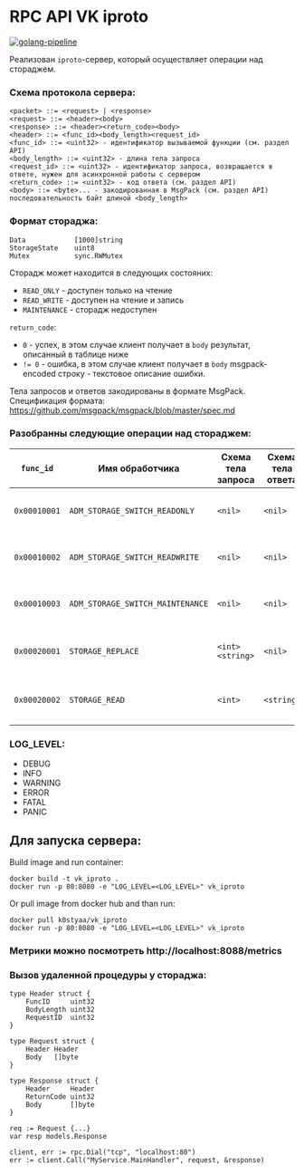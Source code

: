# RPC API VK iproto
[![golang-pipeline](https://github.com/K0STYAa/vk_iproto/actions/workflows/push.yml/badge.svg?branch=main)](https://github.com/K0STYAa/vk_iproto/actions/workflows/push.yml)

Реализован `iproto`-сервер, который осуществляет операции над стораджем.

### Схема протокола сервера:
```
<packet> ::= <request> | <response>
<request> ::= <header><body>
<response> ::= <header><return_code><body>
<header> ::= <func_id><body_length><request_id>
<func_id> ::= <uint32> - идентификатор вызываемой функции (см. раздел API)
<body_length> ::= <uint32> - длина тела запроса
<request_id> ::= <uint32> - идентификатор запроса, возвращается в ответе, нужен для асинхронной работы с сервером
<return_code> ::= <uint32> - код ответа (см. раздел API)
<body> ::= <byte>... - закодированная в MsgPack (см. раздел API) последовательность байт длиной <body_length>
```

### Формат стораджа:
```
Data            [1000]string
StorageState    uint8
Mutex           sync.RWMutex
```
Сторадж может находится в следующих состояних:
- `READ_ONLY` - доступен только на чтение
- `READ_WRITE` - доступен на чтение и запись
- `MAINTENANCE` - сторадж недоступен

`return_code`:
- `0` - успех, в этом случае клиент получает в `body` результат, описанный в таблице ниже
- `!= 0` - ошибка, в этом случае клиент получает в `body` msgpack-encoded строку - текстовое описание ошибки.

Тела запросов и ответов закодированы в формате MsgPack. Спецификация формата:
https://github.com/msgpack/msgpack/blob/master/spec.md

### Разобранны следующие операции над стораджем:
`func_id`    | Имя обработчика                  | Схема тела запроса | Схема тела ответа | Описание
------------ | -------------------------------- | ------------------ | ----------------- | --------
`0x00010001` | `ADM_STORAGE_SWITCH_READONLY`    | `<nil>`            | `<nil>`           | переводит сторадж в состояние `READ_ONLY`
`0x00010002` | `ADM_STORAGE_SWITCH_READWRITE`   | `<nil>`            | `<nil>`           | переводит сторадж в состояние `READ_WRITE`
`0x00010003` | `ADM_STORAGE_SWITCH_MAINTENANCE` | `<nil>`            | `<nil>`           | переводит сторадж в состояние `MAINTENANCE`
`0x00020001` | `STORAGE_REPLACE`                | `<int><string>`    | `<nil>`           | записывает в сторадж строку по индексу
`0x00020002` | `STORAGE_READ`                   | `<int>`            | `<string>`        | возвращает строку из стораджа по индексу

### LOG_LEVEL:
- DEBUG
- INFO
- WARNING
- ERROR
- FATAL
- PANIC


## Для запуска сервера:
Build image and run container:
```
docker build -t vk_iproto .
docker run -p 80:8080 -e "LOG_LEVEL=<LOG_LEVEL>" vk_iproto
```
Or pull image from docker hub and than run:
```
docker pull k0styaa/vk_iproto
docker run -p 80:8080 -e "LOG_LEVEL=<LOG_LEVEL>" vk_iproto
```

### Метрики можно посмотреть http://localhost:8088/metrics

### Вызов удаленной процедуры у стораджа:
```
type Header struct {
    FuncID     uint32
    BodyLength uint32
    RequestID  uint32
}

type Request struct {
    Header Header
    Body   []byte
}

type Response struct {
    Header     Header
    ReturnCode uint32
    Body       []byte
}

req := Request {...}
var resp models.Response

client, err := rpc.Dial("tcp", "localhost:80")
err := client.Call("MyService.MainHandler", request, &response)
```
